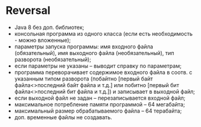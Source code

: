 # Reversal
- Java 8 без доп. библиотек;
- консольная программа из одного класса (если есть необходимость - можно вложенные);
- параметры запуска программы: имя входного файла (обязательный), имя выходного файла (необязательный), тип разворота (необязательный);
- если параметры не указаны – выводит справку по параметрам;
- программа переворачивает содержимое входного файла в соотв. с указанным типом разворота (побайтно [первый байт файла<>последний байт файла и т.д.] или побитно [первый бит файла<>последний бит файла и т.д.]) и записывает в выходной файл;
- если выходной файл не задан – перезаписывается входной файл;
- максимальное потребление памяти программой – 64 мегабайта;
- максимальный размер обрабатываемого файла – 64 терабайта;
- доп. временные файлы не создавать.
